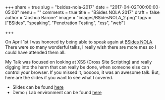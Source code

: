 +++
share = true
slug = "bsides-nola-2017"
date = "2017-04-02T00:00:00-05:00"
menu = ""
comments = true
title = "BSides NOLA 2017"
draft = false
author = "Joshua Barone"
image = "images/BSidesNOLA_2.png"
tags = ["BSides", "speaking", "Penetration Testing", "xss", "web"]

+++

On April 1st I was honored by being able to speak again at 
[BSides NOLA](http://www.securitybsides.com/w/page/104051753/BSidesNOLA%202016).
There were so many wonderful talks, I really wish there are more mes so I could
have attended them all.

<!-- more-->

My Talk was focused on looking at XSS (Cross Site Scripting) and really digging
into the harm that can really be done, when someone else can control your 
browser. If you missed it, booooo, it was an awesome talk. But, here are the
slides if you want to see what I covered.

- Slides can be found [here](https://github.com/jbarone/Presentations/blob/master/XSS_to_alert_and_beyond/XSS_to_alert_and_beyond.pdf)
- Demo / Lab environment can be found [here](https://github.com/jbarone/xsslab)
